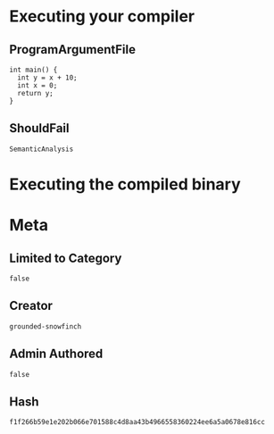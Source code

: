 # Executing your compiler

## ProgramArgumentFile

```
int main() {
  int y = x + 10;
  int x = 0;
  return y;
}
```

## ShouldFail

```
SemanticAnalysis
```

# Executing the compiled binary

# Meta

## Limited to Category

```
false
```

## Creator

```
grounded-snowfinch
```

## Admin Authored

```
false
```

## Hash

```
f1f266b59e1e202b066e701588c4d8aa43b4966558360224ee6a5a0678e816cc
```
